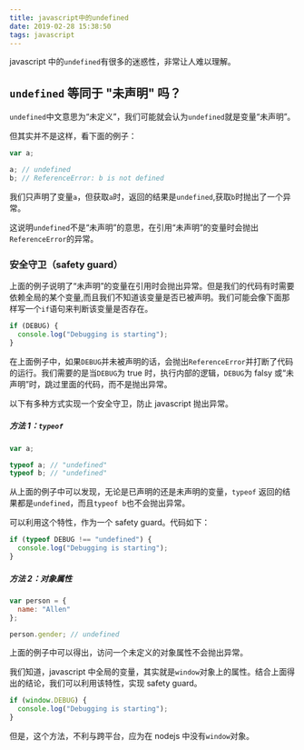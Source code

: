 ```yaml
---
title: javascript中的undefined
date: 2019-02-28 15:38:50
tags: javascript
---
```


javascript 中的`undefined`有很多的迷惑性，非常让人难以理解。

## `undefined` 等同于 "未声明" 吗？

`undefined`中文意思为“未定义”，我们可能就会认为`undefined`就是变量“未声明”。

但其实并不是这样，看下面的例子：

```javascript
var a;

a; // undefined
b; // ReferenceError: b is not defined
```

我们只声明了变量`a`，但获取`a`时，返回的结果是`undefined`,获取`b`时抛出了一个异常。

这说明`undefined`不是“未声明”的意思，在引用“未声明”的变量时会抛出`ReferenceError`的异常。

### 安全守卫（safety guard）

上面的例子说明了“未声明”的变量在引用时会抛出异常。但是我们的代码有时需要依赖全局的某个变量,而且我们不知道该变量是否已被声明。我们可能会像下面那样写一个`if`语句来判断该变量是否存在。

```javascript
if (DEBUG) {
  console.log("Debugging is starting");
}
```

在上面例子中，如果`DEBUG`并未被声明的话，会抛出`ReferenceError`并打断了代码的运行。我们需要的是当`DEBUG`为 true 时，执行内部的逻辑，`DEBUG`为 falsy 或“未声明”时，跳过里面的代码，而不是抛出异常。

以下有多种方式实现一个安全守卫，防止 javascript 抛出异常。

##### 方法 1：`typeof`

```javascript
var a;

typeof a; // "undefined"
typeof b; // "undefined"
```

从上面的例子中可以发现，无论是已声明的还是未声明的变量，`typeof` 返回的结果都是`undefined`，而且`typeof b`也不会抛出异常。

可以利用这个特性，作为一个 safety guard。代码如下：

```javascript
if (typeof DEBUG !== "undefined") {
  console.log("Debugging is starting");
}
```

##### 方法 2：对象属性

```javascript
var person = {
  name: "Allen"
};

person.gender; // undefined
```

上面的例子中可以得出，访问一个未定义的对象属性不会抛出异常。

我们知道，javascript 中全局的变量，其实就是`window`对象上的属性。结合上面得出的结论，我们可以利用该特性，实现 safety guard。

```javascript
if (window.DEBUG) {
  console.log("Debugging is starting");
}
```

但是，这个方法，不利与跨平台，应为在 nodejs 中没有`window`对象。
